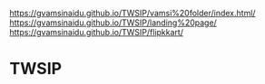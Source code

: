 https://gvamsinaidu.github.io/TWSIP/vamsi%20folder/index.html/
https://gvamsinaidu.github.io/TWSIP/landing%20page/
https://gvamsinaidu.github.io/TWSIP/flipkkart/
# TWSIP
